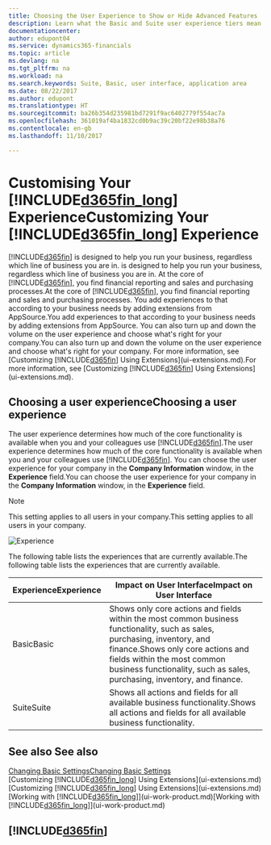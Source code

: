 ```yaml
---
title: Choosing the User Experience to Show or Hide Advanced Features | Microsoft Docs
description: Learn what the Basic and Suite user experience tiers mean for the user interface, application areas, and your company in Dynamics 365 Business edition.
documentationcenter: 
author: edupont04
ms.service: dynamics365-financials
ms.topic: article
ms.devlang: na
ms.tgt_pltfrm: na
ms.workload: na
ms.search.keywords: Suite, Basic, user interface, application area
ms.date: 08/22/2017
ms.author: edupont
ms.translationtype: HT
ms.sourcegitcommit: ba26b354d235981bd7291f9ac6402779f554ac7a
ms.openlocfilehash: 361019af4ba1832cd0b9ac39c20bf22e98b38a76
ms.contentlocale: en-gb
ms.lasthandoff: 11/10/2017

---
```

# <a name="customizing-your-included365finlongincludesd365finlongmdmd-experience"></a><span data-ttu-id="98512-103">Customising Your [!INCLUDE[d365fin_long](includes/d365fin_long_md.md)] Experience</span><span class="sxs-lookup"><span data-stu-id="98512-103">Customizing Your [!INCLUDE[d365fin_long](includes/d365fin_long_md.md)] Experience</span></span>
[!INCLUDE[d365fin](includes/d365fin_md.md)]<span data-ttu-id="98512-104"> is designed to help you run your business, regardless which line of business you are in.</span><span class="sxs-lookup"><span data-stu-id="98512-104"> is designed to help you run your business, regardless which line of business you are in.</span></span> <span data-ttu-id="98512-105">At the core of [!INCLUDE[d365fin](includes/d365fin_md.md)], you find financial reporting and sales and purchasing processes.</span><span class="sxs-lookup"><span data-stu-id="98512-105">At the core of [!INCLUDE[d365fin](includes/d365fin_md.md)], you find financial reporting and sales and purchasing processes.</span></span> <span data-ttu-id="98512-106">You add experiences to that according to your business needs by adding extensions from AppSource.</span><span class="sxs-lookup"><span data-stu-id="98512-106">You add experiences to that according to your business needs by adding extensions from AppSource.</span></span> <span data-ttu-id="98512-107">You can also turn up and down the volume on the user experience and choose what's right for your company.</span><span class="sxs-lookup"><span data-stu-id="98512-107">You can also turn up and down the volume on the user experience and choose what's right for your company.</span></span> <span data-ttu-id="98512-108">For more information, see [Customizing [!INCLUDE[d365fin](includes/d365fin_md.md)] Using Extensions](ui-extensions.md).</span><span class="sxs-lookup"><span data-stu-id="98512-108">For more information, see [Customizing [!INCLUDE[d365fin](includes/d365fin_md.md)] Using Extensions](ui-extensions.md).</span></span>

## <a name="choosing-a-user-experience"></a><span data-ttu-id="98512-109">Choosing a user experience</span><span class="sxs-lookup"><span data-stu-id="98512-109">Choosing a user experience</span></span>
<span data-ttu-id="98512-110">The user experience determines how much of the core functionality is available when you and your colleagues use [!INCLUDE[d365fin](includes/d365fin_md.md)].</span><span class="sxs-lookup"><span data-stu-id="98512-110">The user experience determines how much of the core functionality is available when you and your colleagues use [!INCLUDE[d365fin](includes/d365fin_md.md)].</span></span> <span data-ttu-id="98512-111">You can choose the user experience for your company in the **Company Information** window, in the **Experience** field.</span><span class="sxs-lookup"><span data-stu-id="98512-111">You can choose the user experience for your company in the **Company Information** window, in the **Experience** field.</span></span>

> [!NOTE]  
>   <span data-ttu-id="98512-112">This setting applies to all users in your company.</span><span class="sxs-lookup"><span data-stu-id="98512-112">This setting applies to all users in your company.</span></span>

![Experience](media/ui-experience/experience.gif)

<span data-ttu-id="98512-114">The following table lists the experiences that are currently available.</span><span class="sxs-lookup"><span data-stu-id="98512-114">The following table lists the experiences that are currently available.</span></span>

| <span data-ttu-id="98512-115">Experience</span><span class="sxs-lookup"><span data-stu-id="98512-115">Experience</span></span> | <span data-ttu-id="98512-116">Impact on User Interface</span><span class="sxs-lookup"><span data-stu-id="98512-116">Impact on User Interface</span></span> |
| --- | --- |
| <span data-ttu-id="98512-117">Basic</span><span class="sxs-lookup"><span data-stu-id="98512-117">Basic</span></span> |<span data-ttu-id="98512-118">Shows only core actions and fields within the most common business functionality, such as sales, purchasing, inventory, and finance.</span><span class="sxs-lookup"><span data-stu-id="98512-118">Shows only core actions and fields within the most common business functionality, such as sales, purchasing, inventory, and finance.</span></span> |
| <span data-ttu-id="98512-119">Suite</span><span class="sxs-lookup"><span data-stu-id="98512-119">Suite</span></span> |<span data-ttu-id="98512-120">Shows all actions and fields for all available business functionality.</span><span class="sxs-lookup"><span data-stu-id="98512-120">Shows all actions and fields for all available business functionality.</span></span>|

## <a name="see-also"></a><span data-ttu-id="98512-121">See also </span><span class="sxs-lookup"><span data-stu-id="98512-121">See also</span></span>
[<span data-ttu-id="98512-122">Changing Basic Settings</span><span class="sxs-lookup"><span data-stu-id="98512-122">Changing Basic Settings</span></span>](ui-change-basic-settings.md)  
<span data-ttu-id="98512-123">[Customizing [!INCLUDE[d365fin_long](includes/d365fin_long_md.md)] Using Extensions](ui-extensions.md)</span><span class="sxs-lookup"><span data-stu-id="98512-123">[Customizing [!INCLUDE[d365fin_long](includes/d365fin_long_md.md)] Using Extensions](ui-extensions.md)</span></span>  
<span data-ttu-id="98512-124">[Working with [!INCLUDE[d365fin_long](includes/d365fin_long_md.md)]](ui-work-product.md)</span><span class="sxs-lookup"><span data-stu-id="98512-124">[Working with [!INCLUDE[d365fin_long](includes/d365fin_long_md.md)]](ui-work-product.md)</span></span>

## [!INCLUDE[d365fin](includes/free_trial_md.md)]

